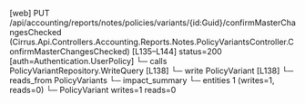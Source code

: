 [web] PUT /api/accounting/reports/notes/policies/variants/{id:Guid}/confirmMasterChangesChecked  (Cirrus.Api.Controllers.Accounting.Reports.Notes.PolicyVariantsController.ConfirmMasterChangesChecked)  [L135–L144] status=200 [auth=Authentication.UserPolicy]
  └─ calls PolicyVariantRepository.WriteQuery [L138]
  └─ write PolicyVariant [L138]
    └─ reads_from PolicyVariants
  └─ impact_summary
    └─ entities 1 (writes=1, reads=0)
      └─ PolicyVariant writes=1 reads=0

